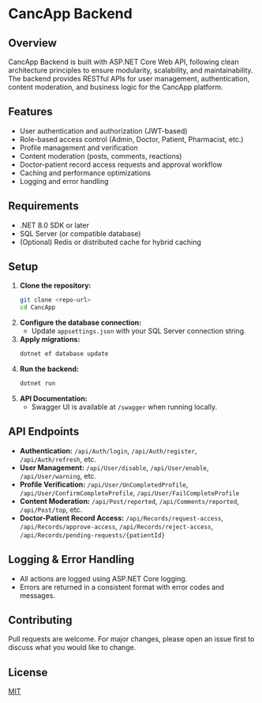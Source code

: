 # CancApp Backend

## Overview

CancApp Backend is built with ASP.NET Core Web API, following clean architecture principles to ensure modularity, scalability, and maintainability. The backend provides RESTful APIs for user management, authentication, content moderation, and business logic for the CancApp platform.

## Features
- User authentication and authorization (JWT-based)
- Role-based access control (Admin, Doctor, Patient, Pharmacist, etc.)
- Profile management and verification
- Content moderation (posts, comments, reactions)
- Doctor-patient record access requests and approval workflow
- Caching and performance optimizations
- Logging and error handling

## Requirements
- .NET 8.0 SDK or later
- SQL Server (or compatible database)
- (Optional) Redis or distributed cache for hybrid caching

## Setup
1. **Clone the repository:**
   ```bash
   git clone <repo-url>
   cd CancApp
   ```
2. **Configure the database connection:**
   - Update `appsettings.json` with your SQL Server connection string.
3. **Apply migrations:**
   ```bash
   dotnet ef database update
   ```
4. **Run the backend:**
   ```bash
   dotnet run
   ```
5. **API Documentation:**
   - Swagger UI is available at `/swagger` when running locally.

## API Endpoints
- **Authentication:** `/api/Auth/login`, `/api/Auth/register`, `/api/Auth/refresh`, etc.
- **User Management:** `/api/User/disable`, `/api/User/enable`, `/api/User/warning`, etc.
- **Profile Verification:** `/api/User/UnCompletedProfile`, `/api/User/ConfirmCompleteProfile`, `/api/User/FailCompleteProfile`
- **Content Moderation:** `/api/Post/reported`, `/api/Comments/reported`, `/api/Post/top`, etc.
- **Doctor-Patient Record Access:** `/api/Records/request-access`, `/api/Records/approve-access`, `/api/Records/reject-access`, `/api/Records/pending-requests/{patientId}`

## Logging & Error Handling
- All actions are logged using ASP.NET Core logging.
- Errors are returned in a consistent format with error codes and messages.

## Contributing
Pull requests are welcome. For major changes, please open an issue first to discuss what you would like to change.

## License
[MIT](LICENSE) 